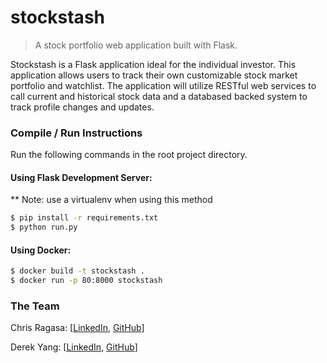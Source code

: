 # stockstash
> A stock portfolio web application built with Flask.

Stockstash is a Flask application ideal for the individual investor. This application allows users to track their own customizable stock market portfolio and watchlist. The application will utilize RESTful web services to call current and historical stock data and a databased backed system to track profile changes and updates.

### Compile / Run Instructions
Run the following commands in the root project directory.

#### Using Flask Development Server:
** Note: use a virtualenv when using this method
``` bash
$ pip install -r requirements.txt
$ python run.py
```
#### Using Docker:
```bash
$ docker build -t stockstash .
$ docker run -p 80:8000 stockstash
```

### The Team
Chris Ragasa:  [[LinkedIn](https://www.linkedin.com/in/cragasa/), [GitHub](https://github.com/chrisragasa)]

Derek Yang: [[LinkedIn](https://www.linkedin.com/in/yangd01234567/), [GitHub](https://github.com/yangd01234)]
